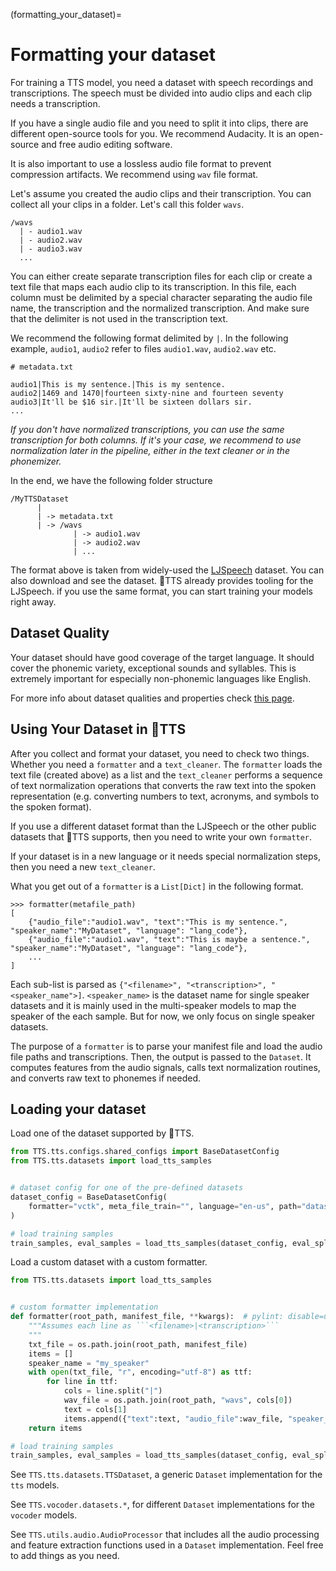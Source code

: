 (formatting_your_dataset)=
# Formatting your dataset

For training a TTS model, you need a dataset with speech recordings and
transcriptions. The speech must be divided into audio clips and each clip needs
a transcription.

If you have a single audio file and you need to split it into clips, there are different open-source tools for you. We recommend Audacity. It is an open-source and free audio editing software.

It is also important to use a lossless audio file format to prevent compression artifacts. We recommend using `wav` file format.

Let's assume you created the audio clips and their transcription. You can collect all your clips in a folder. Let's call this folder `wavs`.

```
/wavs
  | - audio1.wav
  | - audio2.wav
  | - audio3.wav
  ...
```

You can either create separate transcription files for each clip or create a text file that maps each audio clip to its transcription. In this file, each column must be delimited by a special character separating the audio file name, the transcription and the normalized transcription. And make sure that the delimiter is not used in the transcription text.

We recommend the following format delimited by `|`. In the following example, `audio1`, `audio2` refer to files `audio1.wav`, `audio2.wav` etc.

```
# metadata.txt

audio1|This is my sentence.|This is my sentence.
audio2|1469 and 1470|fourteen sixty-nine and fourteen seventy
audio3|It'll be $16 sir.|It'll be sixteen dollars sir.
...
```
*If you don't have normalized transcriptions, you can use the same transcription for both columns. If it's your case, we recommend to use normalization later in the pipeline, either in the text cleaner or in the phonemizer.*


In the end, we have the following folder structure
```
/MyTTSDataset
      |
      | -> metadata.txt
      | -> /wavs
              | -> audio1.wav
              | -> audio2.wav
              | ...
```

The format above is taken from widely-used the [LJSpeech](https://keithito.com/LJ-Speech-Dataset/) dataset. You can also download and see the dataset. 🐸TTS already provides tooling for the LJSpeech. if you use the same format, you can start training your models right away.

## Dataset Quality

Your dataset should have good coverage of the target language. It should cover the phonemic variety, exceptional sounds and syllables. This is extremely important for especially non-phonemic languages like English.

For more info about dataset qualities and properties check [this page](what_makes_a_good_dataset.md).

## Using Your Dataset in 🐸TTS

After you collect and format your dataset, you need to check two things. Whether you need a `formatter` and a `text_cleaner`. The `formatter` loads the text file (created above) as a list and the `text_cleaner` performs a sequence of text normalization operations that converts the raw text into the spoken representation (e.g. converting numbers to text, acronyms, and symbols to the spoken format).

If you use a different dataset format than the LJSpeech or the other public datasets that 🐸TTS supports, then you need to write your own `formatter`.

If your dataset is in a new language or it needs special normalization steps, then you need a new `text_cleaner`.

What you get out of a `formatter` is a `List[Dict]` in the following format.

```
>>> formatter(metafile_path)
[
    {"audio_file":"audio1.wav", "text":"This is my sentence.", "speaker_name":"MyDataset", "language": "lang_code"},
    {"audio_file":"audio1.wav", "text":"This is maybe a sentence.", "speaker_name":"MyDataset", "language": "lang_code"},
    ...
]
```

Each sub-list is parsed as ```{"<filename>", "<transcription>", "<speaker_name">]```.
```<speaker_name>``` is the dataset name for single speaker datasets and it is mainly used
in the multi-speaker models to map the speaker of the each sample. But for now, we only focus on single speaker datasets.

The purpose of a `formatter` is to parse your manifest file and load the audio file paths and transcriptions.
Then, the output is passed to the `Dataset`. It computes features from the audio signals, calls text normalization routines, and converts raw text to
phonemes if needed.

## Loading your dataset

Load one of the dataset supported by 🐸TTS.

```python
from TTS.tts.configs.shared_configs import BaseDatasetConfig
from TTS.tts.datasets import load_tts_samples


# dataset config for one of the pre-defined datasets
dataset_config = BaseDatasetConfig(
    formatter="vctk", meta_file_train="", language="en-us", path="dataset-path")
)

# load training samples
train_samples, eval_samples = load_tts_samples(dataset_config, eval_split=True)
```

Load a custom dataset with a custom formatter.

```python
from TTS.tts.datasets import load_tts_samples


# custom formatter implementation
def formatter(root_path, manifest_file, **kwargs):  # pylint: disable=unused-argument
    """Assumes each line as ```<filename>|<transcription>```
    """
    txt_file = os.path.join(root_path, manifest_file)
    items = []
    speaker_name = "my_speaker"
    with open(txt_file, "r", encoding="utf-8") as ttf:
        for line in ttf:
            cols = line.split("|")
            wav_file = os.path.join(root_path, "wavs", cols[0])
            text = cols[1]
            items.append({"text":text, "audio_file":wav_file, "speaker_name":speaker_name, "root_path": root_path})
    return items

# load training samples
train_samples, eval_samples = load_tts_samples(dataset_config, eval_split=True, formatter=formatter)
```

See `TTS.tts.datasets.TTSDataset`, a generic `Dataset` implementation for the `tts` models.

See `TTS.vocoder.datasets.*`, for different `Dataset` implementations for the `vocoder` models.

See `TTS.utils.audio.AudioProcessor` that includes all the audio processing and feature extraction functions used in a
`Dataset` implementation. Feel free to add things as you need.
